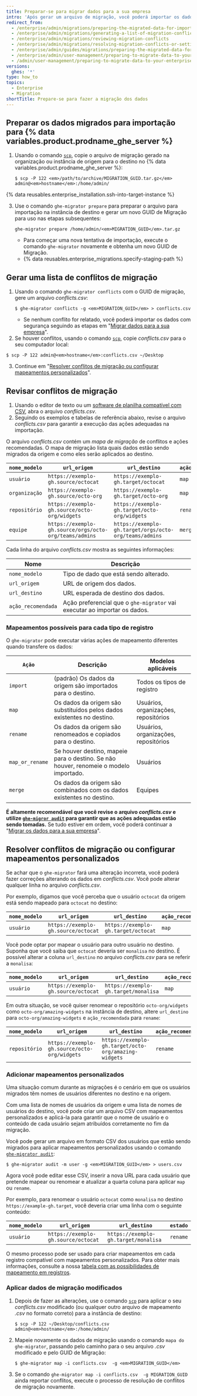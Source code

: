 ```yaml
---
title: Preparar-se para migrar dados para a sua empresa
intro: 'Após gerar um arquivo de migração, você poderá importar os dados para a sua instância de destino do {% data variables.product.prodname_ghe_server %}. Antes de aplicar as alterações permanentemente na instância de destino, será possível revisá-las para resolver possíveis conflitos.'
redirect_from:
  - /enterprise/admin/migrations/preparing-the-migrated-data-for-import-to-github-enterprise-server
  - /enterprise/admin/migrations/generating-a-list-of-migration-conflicts
  - /enterprise/admin/migrations/reviewing-migration-conflicts
  - /enterprise/admin/migrations/resolving-migration-conflicts-or-setting-up-custom-mappings
  - /enterprise/admin/guides/migrations/preparing-the-migrated-data-for-import-to-github-enterprise/
  - /enterprise/admin/user-management/preparing-to-migrate-data-to-your-enterprise
  - /admin/user-management/preparing-to-migrate-data-to-your-enterprise
versions:
  ghes: '*'
type: how_to
topics:
  - Enterprise
  - Migration
shortTitle: Prepare-se para fazer a migração dos dados
---
```


## Preparar os dados migrados para importação para {% data variables.product.prodname_ghe_server %}

1. Usando o comando [`scp`](https://linuxacademy.com/blog/linux/ssh-and-scp-howto-tips-tricks#scp), copie o arquivo de migração gerado na organização ou instância de origem para o destino no {% data variables.product.prodname_ghe_server %}:

    ```shell
    $ scp -P 122 <em>/path/to/archive/MIGRATION_GUID.tar.gz</em> admin@<em>hostname</em>:/home/admin/
    ```

{% data reusables.enterprise_installation.ssh-into-target-instance %}

3. Use o comando `ghe-migrator prepare` para preparar o arquivo para importação na instância de destino e gerar um novo GUID de Migração para uso nas etapas subsequentes:

    ```shell
    ghe-migrator prepare /home/admin/<em>MIGRATION_GUID</em>.tar.gz
    ```

    * Para começar uma nova tentativa de importação, execute o comando `ghe-migrator` novamente e obtenha um novo GUID de Migração.
    * {% data reusables.enterprise_migrations.specify-staging-path %}

## Gerar uma lista de conflitos de migração

1. Usando o comando `ghe-migrator conflicts` com o GUID de migração, gere um arquivo *conflicts.csv*:
    ```shell
    $ ghe-migrator conflicts -g <em>MIGRATION_GUID</em> > conflicts.csv
    ```
    - Se nenhum conflito for relatado, você poderá importar os dados com segurança seguindo as etapas em "[Migrar dados para a sua empresa](/enterprise/admin/guides/migrations/applying-the-imported-data-on-github-enterprise-server/)".
2. Se houver conflitos, usando o comando [`scp`](https://linuxacademy.com/blog/linux/ssh-and-scp-howto-tips-tricks#scp), copie *conflicts.csv* para o seu computador local:
  ```shell
  $ scp -P 122 admin@<em>hostname</em>:conflicts.csv ~/Desktop
  ```
3. Continue em "[Resolver conflitos de migração ou configurar mapeamentos personalizados](#resolving-migration-conflicts-or-setting-up-custom-mappings)".

## Revisar conflitos de migração

1. Usando o editor de texto ou um [software de planilha compatível com CSV](https://en.wikipedia.org/wiki/Comma-separated_values#Application_support), abra o arquivo *conflicts.csv*.
2. Seguindo os exemplos e tabelas de referência abaixo, revise o arquivo *conflicts.csv* para garantir a execução das ações adequadas na importação.

O arquivo *conflicts.csv* contém um *mapa de migração* de conflitos e ações recomendadas. O mapa de migração lista quais dados estão sendo migrados da origem e como eles serão aplicados ao destino.

| `nome_modelo` | `url_origem`                                           | `url_destino`                                          | `ação_recomendada` |
| ------------- | ------------------------------------------------------ | ------------------------------------------------------ | ------------------ |
| `usuário`     | `https://exemplo-gh.source/octocat`                    | `https://exemplo-gh.target/octocat`                    | `map`              |
| `organização` | `https://exemplo-gh.source/octo-org`                   | `https://exemplo-gh.target/octo-org`                   | `map`              |
| `repositório` | `https://exemplo-gh.source/octo-org/widgets`           | `https://exemplo-gh.target/octo-org/widgets`           | `rename`           |
| `equipe`      | `https://exemplo-gh.source/orgs/octo-org/teams/admins` | `https://exemplo-gh.target/orgs/octo-org/teams/admins` | `merge`            |

Cada linha do arquivo *conflicts.csv* mostra as seguintes informações:

| Nome               | Descrição                                                                 |
| ------------------ | ------------------------------------------------------------------------- |
| `nome_modelo`      | Tipo de dado que está sendo alterado.                                     |
| `url_origem`       | URL de origem dos dados.                                                  |
| `url_destino`      | URL esperada de destino dos dados.                                        |
| `ação_recomendada` | Ação preferencial que o `ghe-migrator` vai executar ao importar os dados. |

### Mapeamentos possíveis para cada tipo de registro

O `ghe-migrator` pode executar várias ações de mapeamento diferentes quando transfere os dados:

| `Ação`          | Descrição                                                                             | Modelos aplicáveis                   |
| --------------- | ------------------------------------------------------------------------------------- | ------------------------------------ |
| `import`        | (padrão) Os dados da origem são importados para o destino.                            | Todos os tipos de registro           |
| `map`           | Os dados da origem são substituídos pelos dados existentes no destino.                | Usuários, organizações, repositórios |
| `rename`        | Os dados da origem são renomeados e copiados para o destino.                          | Usuários, organizações, repositórios |
| `map_or_rename` | Se houver destino, mapeie para o destino. Se não houver, renomeie o modelo importado. | Usuários                             |
| `merge`         | Os dados da origem são combinados com os dados existentes no destino.                 | Equipes                              |

**É altamente recomendável que você revise o arquivo *conflicts.csv* e utilize [`ghe-migror audit`](/enterprise/admin/guides/migrations/reviewing-migration-data) para garantir que as ações adequadas estão sendo tomadas.** Se tudo estiver em ordem, você poderá continuar a "[Migrar os dados para a sua empresa](/enterprise/admin/guides/migrations/applying-the-imported-data-on-github-enterprise-server)".


## Resolver conflitos de migração ou configurar mapeamentos personalizados

Se achar que o `ghe-migrator` fará uma alteração incorreta, você poderá fazer correções alterando os dados em *conflicts.csv*. Você pode alterar qualquer linha no arquivo *conflicts.csv*.

Por exemplo, digamos que você perceba que o usuário `octocat` da origem está sendo mapeado para `octocat` no destino:

| `nome_modelo` | `url_origem`                        | `url_destino`                       | `ação_recomendada` |
| ------------- | ----------------------------------- | ----------------------------------- | ------------------ |
| `usuário`     | `https://exemplo-gh.source/octocat` | `https://exemplo-gh.target/octocat` | `map`              |

Você pode optar por mapear o usuário para outro usuário no destino. Suponha que você saiba que `octocat` deveria ser `monalisa` no destino. É possível alterar a coluna `url_destino` no arquivo *conflicts.csv* para se referir a `monalisa`:

| `nome_modelo` | `url_origem`                        | `url_destino`                        | `ação_recomendada` |
| ------------- | ----------------------------------- | ------------------------------------ | ------------------ |
| `usuário`     | `https://exemplo-gh.source/octocat` | `https://exemplo-gh.target/monalisa` | `map`              |

Em outra situação, se você quiser renomear o repositório `octo-org/widgets` como `octo-org/amazing-widgets` na instância de destino, altere `url_destino` para `octo-org/amazing-widgets` e `ação_recomendada` para `rename`:

| `nome_modelo` | `url_origem`                                 | `url_destino`                                        | `ação_recomendada` |
| ------------- | -------------------------------------------- | ---------------------------------------------------- | ------------------ |
| `repositório` | `https://exemplo-gh.source/octo-org/widgets` | `https://exemplo-gh.target/octo-org/amazing-widgets` | `rename`           |

### Adicionar mapeamentos personalizados

Uma situação comum durante as migrações é o cenário em que os usuários migrados têm nomes de usuários diferentes no destino e na origem.

Com uma lista de nomes de usuários da origem e uma lista de nomes de usuários do destino, você pode criar um arquivo CSV com mapeamentos personalizados e aplicá-la para garantir que o nome de usuário e o conteúdo de cada usuário sejam atribuídos corretamente no fim da migração.

Você pode gerar um arquivo em formato CSV dos usuários que estão sendo migrados para aplicar mapeamentos personalizados usando o comando [`ghe-migrator audit`](/enterprise/admin/guides/migrations/reviewing-migration-data):

```shell
$ ghe-migrator audit -m user -g <em>MIGRATION_GUID</em> > users.csv
```

Agora você pode editar esse CSV, inserir a nova URL para cada usuário que pretende mapear ou renomear e atualizar a quarta coluna para aplicar `map` ou `rename`.

Por exemplo, para renomear o usuário `octocat` como `monalisa` no destino `https://example-gh.target`, você deveria criar uma linha com o seguinte conteúdo:

| `nome_modelo` | `url_origem`                        | `url_destino`                        | `estado` |
| ------------- | ----------------------------------- | ------------------------------------ | -------- |
| `usuário`     | `https://exemplo-gh.source/octocat` | `https://exemplo-gh.target/monalisa` | `rename` |

O mesmo processo pode ser usado para criar mapeamentos em cada registro compatível com mapeamentos personalizados. Para obter mais informações, consulte a nossa [tabela com as possibilidades de mapeamento em registros](/enterprise/admin/guides/migrations/reviewing-migration-conflicts#possible-mappings-for-each-record-type).

### Aplicar dados de migração modificados

1. Depois de fazer as alterações, use o comando [`scp`](https://linuxacademy.com/blog/linux/ssh-and-scp-howto-tips-tricks#scp) para aplicar o seu *conflicts.csv* modificado (ou qualquer outro arquivo de mapeamento *.csv* no formato correto) para a instância de destino:

    ```shell
    $ scp -P 122 ~/Desktop/conflicts.csv admin@<em>hostname</em>:/home/admin/
    ```

2. Mapeie novamente os dados de migração usando o comando `mapa do ghe-migrator`, passando pelo caminho para o seu arquivo *.csv* modificado e pelo GUID de Migração:

    ```shell
    $ ghe-migrator map -i conflicts.csv  -g <em>MIGRATION_GUID</em>
    ```

3. Se o comando `ghe-migrator map -i conflicts.csv  -g MIGRATION_GUID` ainda reportar conflitos, execute o processo de resolução de conflitos de migração novamente.
